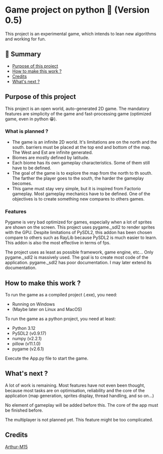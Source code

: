 # Game project on python 🐍 (Version 0.5)

This project is an experimental game, which intends to lean new algorithms and working for fun.

## 📖 Summary

- [Purpose of this project](#Purpose-of-this-project)
- [How to make this work ?](#How-to-make-this-work-)
- [Credits](#Credits)
- [What's next ?](#Whats-next-)


## Purpose of this project
This project is an open world, auto-generated 2D game. The mandatory features are simplicity 
of the game and fast-processing game (optimized game, even in python 😁).

### What is planned ?
- The game is an infinite 2D world. It's limitations are on the north and the south. barriers 
must be placed at the top end and bottom of the map. The West and Est are infinite generated.
- Biomes are mostly defined by latitude.
- Each biome has its own gameplay characteristics. Some of them still have to be defined.
- The goal of the game is to explore the map from the north to th south. The farther 
the player goes to the south, the harder the gameplay becomes.
- This game must stay very simple, but it is inspired from Factorio gameplay. Most 
gameplay mechanics have to be defined. One of the objectives is to create something new
compares to others games.

### Features
Pygame is very bad optimized for games, especially when a lot of sprites are shown on the 
screen. This project uses pygame._sdl2 to render sprites with the GPU. Despite limitations
of PySDL2, this addon has been chosen compare to others such as RayLib because
PySDL2 is much easier to learn. This addon is also the most effective in terms of fps.

The project uses as least as possible framework, game engine, etc... Only pygame._sdl2 is 
massively used. The goal is to create most code of the application.
pygame._sdl2 has poor documentation. I may later extend its documentation.

## How to make this work ?
To run the game as a compiled project (.exe), you need:
- Running on Windows
- (Maybe later on Linux and MacOS)

To run the game as a python project, you need at least:
- Python 3.12
- PySDL2 (v0.9.17)
- numpy (v2.2.1)
- pillow (v11.1.0)
- pygame (v2.6.1)

Execute the App.py file to start the game.

## What's next ?
A lot of work is remaining. Most features have not even been thought, because most tasks
are on optimisation, reliability and the core of the application (map generation, sprites
display, thread handling, and so on...)

No element of gameplay will be added before this. The core of the app must be finished before. 

The multiplayer is not planned yet. This feature might be too complicated.


## Credits
[Arthur-M15](https://github.com/Arthur-M15/profile)

